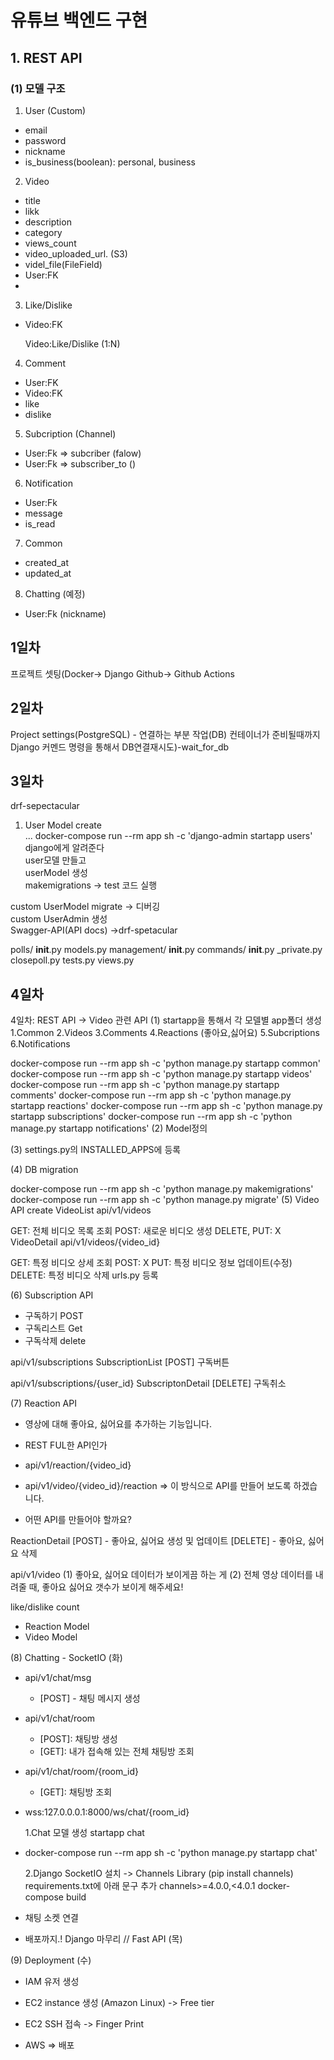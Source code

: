 # 유튜브 백엔드 구현

## 1. REST API

### (1) 모델 구조

1. User (Custom)

- email
- password
- nickname
- is_business(boolean): personal, business

2. Video

- title
- likk
- description
- category
- views_count
- video_uploaded_url. (S3)
- videl_file(FileField)
- User:FK
-

3. Like/Dislike

- Video:FK

  Video:Like/Dislike (1:N)

4. Comment

- User:FK
- Video:FK
- like
- dislike

5. Subcription (Channel)

- User:Fk => subcriber (falow)
- User:Fk => subscriber_to ()

6. Notification

- User:Fk
- message
- is_read

7. Common

- created_at
- updated_at

8. Chatting (예정)

- User:Fk (nickname)

## 1일차

프로젝트 셋팅(Docker-> Django Github-> Github Actions

## 2일차

Project settings(PostgreSQL) - 연결하는 부분 작업(DB) 컨테이너가 준비될때까지 Django 커멘드 명령을 통해서 DB연결재시도)-wait_for_db

## 3일차

drf-sepectacular

1. User Model create  
   ...
   docker-compose run --rm app sh -c 'django-admin startapp users'  
   django에게 알려준다  
   user모델 만들고  
   userModel 생성  
   makemigrations -> test 코드 실행

custom UserModel migrate -> 디버깅  
custom UserAdmin 생성  
Swagger-API(API docs) ->drf-spetacular

polls/
**init**.py
models.py
management/
**init**.py
commands/
**init**.py
\_private.py
closepoll.py
tests.py
views.py

## 4일차

4일차: REST API -> Video 관련 API
(1) startapp을 통해서 각 모델별 app폴더 생성 1.Common 2.Videos 3.Comments 4.Reactions (좋아요,싫어요) 5.Subcriptions 6.Notifications

docker-compose run --rm app sh -c 'python manage.py startapp common'
docker-compose run --rm app sh -c 'python manage.py startapp videos'
docker-compose run --rm app sh -c 'python manage.py startapp comments'
docker-compose run --rm app sh -c 'python manage.py startapp reactions'
docker-compose run --rm app sh -c 'python manage.py startapp subscriptions'
docker-compose run --rm app sh -c 'python manage.py startapp notifications'
(2) Model정의

(3) settings.py의 INSTALLED_APPS에 등록

(4) DB migration

docker-compose run --rm app sh -c 'python manage.py makemigrations'
docker-compose run --rm app sh -c 'python manage.py migrate'
(5) Video API create VideoList api/v1/videos

GET: 전체 비디오 목록 조회
POST: 새로운 비디오 생성
DELETE, PUT: X
VideoDetail api/v1/videos/{video_id}

GET: 특정 비디오 상세 조회
POST: X
PUT: 특정 비디오 정보 업데이트(수정)
DELETE: 특정 비디오 삭제
urls.py 등록

(6) Subscription API

- 구독하기 POST
- 구독리스트 Get
- 구독삭제 delete

api/v1/subscriptions
SubscriptionList
[POST] 구독버튼

api/v1/subscriptions/{user_id}
SubscriptonDetail
[DELETE] 구독취소

(7) Reaction API

- 영상에 대해 좋아요, 싫어요를 추가하는 기능입니다.
- REST FUL한 API인가

- api/v1/reaction/{video_id}
- api/v1/video/{video_id}/reaction => 이 방식으로 API를 만들어 보도록 하겠습니다.
- 어떤 API를 만들어야 할까요?

ReactionDetail
[POST] - 좋아요, 싫어요 생성 및 업데이트
[DELETE] - 좋아요, 싫어요 삭제

api/v1/video
(1) 좋아요, 싫어요 데이터가 보이게끔 하는 게
(2) 전체 영상 데이터를 내려줄 때, 좋아요 싫어요 갯수가 보이게 해주세요!

like/dislike count

- Reaction Model
- Video Model

(8) Chatting - SocketIO (화)

- api/v1/chat/msg
  - [POST] - 채팅 메시지 생성
- api/v1/chat/room
  - [POST]: 채팅방 생성
  - [GET]: 내가 접속해 있는 전체 채팅방 조회
- api/v1/chat/room/{room_id}

  - [GET]: 채팅방 조회

- wss:127.0.0.0.1:8000/ws/chat/{room_id}

  1.Chat 모델 생성 startapp chat

- docker-compose run --rm app sh -c 'python manage.py startapp chat'

  2.Django SocketIO 설치 -> Channels Library (pip install channels)
  requirements.txt에 아래 문구 추가
  channels>=4.0.0,<4.0.1
  docker-compose build

- 채팅 소켓 연결
- 배포까지.! Django 마무리 // Fast API (목)

(9) Deployment (수)

- IAM 유저 생성
- EC2 instance 생성 (Amazon Linux) -> Free tier
- EC2 SSH 접속 -> Finger Print

- AWS => 배포
